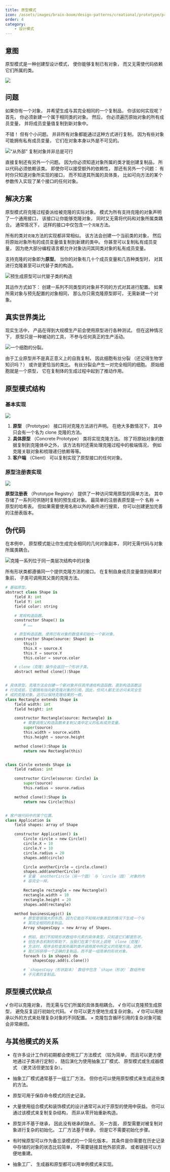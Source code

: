 ```yaml
---
title: 原型模式
icon: /assets/images/brain-boom/design-patterns/creational/prototype/prototype-mini.png
order: 4
category:
    - 设计模式
---
```


## 意图

原型模式是一种创建型设计模式， 使你能够复制已有对象， 而又无需使代码依赖它们所属的类。

![](../../../../.vuepress/public/assets/images/brain-boom/design-patterns/creational/prototype/prototype.png)

## 问题

如果你有一个对象， 并希望生成与其完全相同的一个复制品， 你该如何实现呢？ 首先， 你必须新建一个属于相同类的对象。 然后， 你必须遍历原始对象的所有成员变量， 并将成员变量值复制到新对象中。

不错！ 但有个小问题。 并非所有对象都能通过这种方式进行复制， 因为有些对象可能拥有私有成员变量， 它们在对象本身以外是不可见的。

![“从外部” 复制对象并非总是可行](../../../../.vuepress/public/assets/images/brain-boom/design-patterns/creational/prototype/prototype-comic-1-zh.png)

直接复制还有另外一个问题。 因为你必须知道对象所属的类才能创建复制品， 所以代码必须依赖该类。 即使你可以接受额外的依赖性， 那还有另外一个问题： 有时你只知道对象所实现的接口， 而不知道其所属的具体类， 比如可向方法的某个参数传入实现了某个接口的任何对象。

## 解决方案

原型模式将克隆过程委派给被克隆的实际对象。 模式为所有支持克隆的对象声明了一个通用接口， 该接口让你能够克隆对象， 同时又无需将代码和对象所属类耦合。 通常情况下， 这样的接口中仅包含一个`克隆`方法。

所有的类对`克隆`方法的实现都非常相似。 该方法会创建一个当前类的对象， 然后将原始对象所有的成员变量值复制到新建的类中。 你甚至可以复制私有成员变量， 因为绝大部分编程语言都允许对象访问其同类对象的私有成员变量。

支持克隆的对象即为**原型**。 当你的对象有几十个成员变量和几百种类型时， 对其进行克隆甚至可以代替子类的构造。

![预生成原型可以代替子类的构造](../../../../.vuepress/public/assets/images/brain-boom/design-patterns/creational/prototype/prototype-comic-2-zh.png)

其运作方式如下： 创建一系列不同类型的对象并不同的方式对其进行配置。 如果所需对象与预先配置的对象相同， 那么你只需克隆原型即可， 无需新建一个对象。

## 真实世界类比

现实生活中， 产品在得到大规模生产前会使用原型进行各种测试。 但在这种情况下， 原型只是一种被动的工具， 不参与任何真正的生产活动。

![一个细胞的分裂。](../../../../.vuepress/public/assets/images/brain-boom/design-patterns/creational/prototype/prototype-comic-3-zh.png)

由于工业原型并不是真正意义上的自我复制， 因此细胞有丝分裂 （还记得生物学知识吗？） 或许是更恰当的类比。 有丝分裂会产生一对完全相同的细胞。 原始细胞就是一个原型， 它在复制体的生成过程中起到了推动作用。

## 原型模式结构

### 基本实现

![](../../../../.vuepress/public/assets/images/brain-boom/design-patterns/creational/prototype/structure.png)

1. **原型** （Prototype） 接口将对克隆方法进行声明。 在绝大多数情况下， 其中只会有一个名为 clone 克隆的方法。
2. **具体原型** （Concrete Prototype） 类将实现克隆方法。 除了将原始对象的数据复制到克隆体中之外， 该方法有时还需处理克隆过程中的极端情况， 例如克隆关联对象和梳理递归依赖等等。
3. **客户端** （Client） 可以复制实现了原型接口的任何对象。

### 原型注册表实现

![](../../../../.vuepress/public/assets/images/brain-boom/design-patterns/creational/prototype/structure-prototype-cache.png)

**原型注册表** （Prototype Registry） 提供了一种访问常用原型的简单方法， 其中存储了一系列可供随时复制的预生成对象。 最简单的注册表原型是一个 名称 → 原型的哈希表。 但如果需要使用名称以外的条件进行搜索， 你可以创建更加完善的注册表版本。

## 伪代码
在本例中， 原型模式能让你生成完全相同的几何对象副本， 同时无需代码与对象所属类耦合。

![克隆一系列位于同一类层次结构中的对象](../../../../.vuepress/public/assets/images/brain-boom/design-patterns/creational/prototype/example.png)

所有形状类都遵循同一个提供克隆方法的接口。 在复制自身成员变量值到结果对象前， 子类可调用其父类的克隆方法。
```py
# 基础原型。
abstract class Shape is
    field X: int
    field Y: int
    field color: string

    # 常规构造函数。
    constructor Shape() is
        # ……

    # 原型构造函数。使用已有对象的数值来初始化一个新对象。
    constructor Shape(source: Shape) is
        this()
        this.X = source.X
        this.Y = source.Y
        this.color = source.color

    # clone（克隆）操作会返回一个形状子类。
    abstract method clone():Shape


# 具体原型。克隆方法会创建一个新对象并将其传递给构造函数。直到构造函数运
# 行完成前，它都拥有指向新克隆对象的引用。因此，任何人都无法访问未完全生
# 成的克隆对象。这可以保持克隆结果的一致。
class Rectangle extends Shape is
    field width: int
    field height: int

    constructor Rectangle(source: Rectangle) is
        # 需要调用父构造函数来复制父类中定义的私有成员变量。
        super(source)
        this.width = source.width
        this.height = source.height

    method clone():Shape is
        return new Rectangle(this)


class Circle extends Shape is
    field radius: int

    constructor Circle(source: Circle) is
        super(source)
        this.radius = source.radius

    method clone():Shape is
        return new Circle(this)


# 客户端代码中的某个位置。
class Application is
    field shapes: array of Shape

    constructor Application() is
        Circle circle = new Circle()
        circle.X = 10
        circle.Y = 10
        circle.radius = 20
        shapes.add(circle)

        Circle anotherCircle = circle.clone()
        shapes.add(anotherCircle)
        # 变量 `anotherCircle（另一个圆）`与 `circle（圆）`对象的内
        # 容完全一样。

        Rectangle rectangle = new Rectangle()
        rectangle.width = 10
        rectangle.height = 20
        shapes.add(rectangle)

    method businessLogic() is
        # 原型是很强大的东西，因为它能在不知晓对象类型的情况下生成一个与
        # 其完全相同的复制品。
        Array shapesCopy = new Array of Shapes.

        # 例如，我们不知晓形状数组中元素的具体类型，只知道它们都是形状。
        # 但在多态机制的帮助下，当我们在某个形状上调用 `clone（克隆）`
        # 方法时，程序会检查其所属的类并调用其中所定义的克隆方法。这样，
        # 我们将获得一个正确的复制品，而不是一组简单的形状对象。
        foreach (s in shapes) do
            shapesCopy.add(s.clone())

        # `shapesCopy（形状副本）`数组中包含 `shape（形状）`数组所有
        # 子元素的复制品。
```
## 原型模式优缺点

√ 你可以克隆对象， 而无需与它们所属的具体类相耦合。
√ 你可以克隆预生成原型， 避免反复运行初始化代码。
√ 你可以更方便地生成复杂对象。
√ 你可以用继承以外的方式来处理复杂对象的不同配置。
× 克隆包含循环引用的复杂对象可能会非常麻烦。

## 与其他模式的关系

-   在许多设计工作的初期都会使用工厂方法模式 （较为简单， 而且可以更方便地通过子类进行定制）， 随后演化为使用抽象工厂模式、 原型模式或生成器模式 （更灵活但更加复杂）。

-   抽象工厂模式通常基于一组工厂方法， 但你也可以使用原型模式来生成这些类的方法。

-   原型可用于保存命令模式的历史记录。

-   大量使用组合模式和装饰模式的设计通常可从对于原型的使用中获益。 你可以通过该模式来复制复杂结构， 而非从零开始重新构造。

-   原型并不基于继承， 因此没有继承的缺点。 另一方面， 原型需要对被复制对象进行复杂的初始化。 工厂方法基于继承， 但是它不需要初始化步骤。

-   有时候原型可以作为备忘录模式的一个简化版本， 其条件是你需要在历史记录中存储的对象的状态比较简单， 不需要链接其他外部资源， 或者链接可以方便地重建。

-   抽象工厂、 生成器和原型都可以用单例模式来实现。